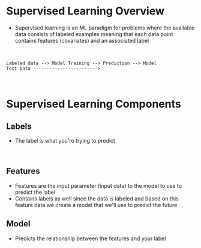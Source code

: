 # Supervised Learning Overview

* Supervised learning is an ML paradigm for problems where the available data consists of labeled examples meaning that each data point contains features (covariates) and an associated label

<br>

```Text
Labeled data --> Model Training --> Prediction --> Model 
Test Data ------------------------>
```

<br>

# Supervised Learning Components

## Labels 

* The label is what you're trying to predict

<br>

## Features

* Features are the input parameter (input data) to the model to use to predict the label
* Contains labels as well since the data is labeled and based on this feature data we create a model that we'll use to predict the future

## Model

* Predicts the relationship between the features and your label